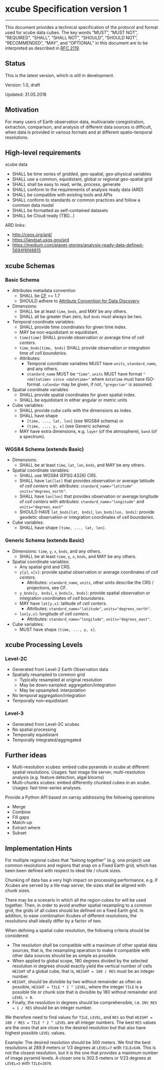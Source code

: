 # xcube Specification version 1


--------------------------------------

This document provides a technical specification of the protocol and format used 
for xcube data cubes. The key words “MUST”, “MUST NOT”, “REQUIRED”, “SHALL”,
 “SHALL NOT”, “SHOULD”, “SHOULD NOT”, “RECOMMENDED”, “MAY”, and “OPTIONAL” in 
 this document are to be interpreted as described in 
 [RFC 2119](https://www.ietf.org/rfc/rfc2119.txt).

## Status

This is the latest version, which is still in development.

Version: 1.0, draft

Updated: 31.05.2018


## Motivation

For many users of Earth observation data, multivariate coregistration, 
extraction, comparison, and analysis of different data sources is difficult,
when data is provided in various formats and at different spatio-temporal 
resolutions.


## High-level requirements


xcube data 

* SHALL be time series of gridded, geo-spatial, geo-physical variables  
* SHALL use a common, equidistant, global or regional geo-spatial grid
* SHALL shall be easy to read, write, process, generate
* SHALL conform to the requirements of analysis ready data (ARD)
* SHALL be compatible with existing tools and APIs
* SHALL conform to standards or common practices and follow a common data model
* SHALL be formatted as self-contained datasets
* SHALL be Cloud ready (TBD...)

ARD links:

* http://ceos.org/ard/
* https://landsat.usgs.gov/ard
* https://medium.com/planet-stories/analysis-ready-data-defined-5694f6f48815
 

## xcube Schemas

### Basic Schema

* Attributes metadata convention 
  * SHALL be [CF](http://cfconventions.org/) >= 1.7 
  * SHOULD adhere to [Attribute Convention for Data Discovery](http://wiki.esipfed.org/index.php/Attribute_Convention_for_Data_Discovery) 
* Dimensions: 
  * SHALL be at least `time`, `bnds`, and MAY be any others.
  * SHALL all be greater than zero, but `bnds` must always be two. 
* Temporal coordinate variables: 
  * SHALL provide time coordinates for given time index.
  * MAY be non-equidistant or equidistant. 
  * `time[time]` SHALL provide observation or average time of *cell centers*. 
  * `time_bnds[time, bnds]` SHALL provide observation or integration time of *cell boundaries*. 
  * Attributes: 
    * Temporal coordinate variables MUST have `units`, `standard_name`, and any others.
    * `standard_name` MUST be `"time"`, `units` MUST have format `"<deltatime> since <datetime>"` 
       where `datetime` must have ISO-format. `calendar` may be given, if not,
      `"gregorian"` is assumed.
* Spatial coordinate variables
  * SHALL provide spatial coordinates for given spatial index.
  * SHALL be equidistant in either angular or metric units 
* Cube variables: 
  * SHALL provide *cube cells* with the dimensions as index.
  * SHALL have shape 
    * `[time, ..., lat, lon]` (see WGS84 schema) or 
    * `[time, ..., y, x]` (see Generic schema) 
  * MAY have extra dimensions, e.g. `layer` (of the atmosphere), `band` (of a spectrum).


### WGS84 Schema (extends Basic)

* Dimensions:
  * SHALL be at least `time`, `lat`, `lon`, `bnds`, and MAY be any others. 
* Spatial coordinate variables: 
  * SHALL use WGS84 (EPSG:4326) CRS.
  * SHALL have `lat[lat]` that provides observation or average latitude of *cell centers*
    with attributes: `standard_name="latitude"` `units="degrees_north"`.
  * SHALL have `lon[lon]` that provides observation or average longitude of *cell centers* 
    with attributes: `standard_name="longitude"` and `units="degrees_east"` 
  * SHOULD HAVE `lat_bnds[lat, bnds]`, `lon_bnds[lon, bnds]`: provide geodetic observation or integration coordinates of *cell boundaries*. 
* Cube variables: 
  * SHALL have shape `[time, ..., lat, lon]`. 

### Generic Schema (extends Basic)

* Dimensions: `time`, `y`, `x`, `bnds`, and any others. 
  * SHALL be at least `time`, `y`, `x`, `bnds`, and MAY be any others. 
* Spatial coordinate variables: 
  * Any spatial grid and CRS.
  * `y[y]`, `x[x]`: provide spatial observation or average coordinates of *cell centers*.
    *  Attributes: `standard_name`, `units`, other units describe the CRS / projections, see CF.
  * `y_bnds[y, bnds]`, `x_bnds[x, bnds]`: provide spatial observation or integration coordinates of *cell boundaries*.
  * MAY have `lat[y,x]`: latitude of *cell centers*. 
    *  Attributes: `standard_name="latitude"`, `units="degrees_north"`.
  * `lon[y,x]`: longitude of *cell centers*. 
    *  Attributes: `standard_name="longitude"`, `units="degrees_east"`.
* Cube variables: 
  * MUST have shape `[time, ..., y, x]`. 



## xcube Processing Levels


### Level-2C 

* Generated from Level-2 Earth Observation data
* Spatially resampled to common grid
  * Typically resampled at original resolution
  * May be down-sampled: aggregation/integration
  * May be upsampled: interpolation
* No temporal aggregation/integration
* Temporally non-equidistant

### Level-3

* Generated from Level-2C xcubes
* No spatial processing
* Temporally equidistant
* Temporally integrated/aggregated

## Further ideas 

* Multi-resolution xcubes: embed cube pyramids in xcube at different spatial resolutions.
  Usages: fast image tile server, multi-resolution analysis (e.g. feature detection, algal blooms)
* Multi-chunks xcubes: embed differently chunked cubes in an xcube.
  Usages: fast time-series analyses.   

Provide a Python API based on xarray addressing the following operations

* Merge
* Combine
* Fill gaps
* Match-up
* Extract where
* Subset

## Implementation Hints

For multiple regional cubes that "belong together" (e.g. one project)
use common resolutions and regions that snap on a Fixed Earth grid, which has been
been defined with respect to ideal tile / chunk sizes. 

Chunking of data has a very high impact on processing performance, e.g. if 
Xcubes are served by a tile map server, tile sizes shall be aligned with chunk sizes.

There may be a scenario in which all the region cubes for will be used together. Then,
in order to avoid another spatial resampling to a common grid, the grids of all cubes should be
defined on a fixed Earth grid. In addition, to ease combination Xcubes 
of different resolutions, the resolutions shall ideally differ by a factor of two. 

When defining a spatial cube resolution, the following criteria should be considered:

* The resolution shall be compatible with a maximum of other spatial data sources, that is,
  the resampling operation to make it compatible with other data sources should be as simple as possible.
* When applied to global scope, 180 degrees divided by the selected resolution in degrees
  should exactly yield the vertical number of cells `HEIGHT` of a global cube, that is, 
  `HEIGHT = 180 / RES` must be an integer number.
* `HEIGHT`, should be divisible by two without remainder as often as possible, 
  `HEIGHT = TILE * 2 ^ LEVEL`, 
  where the integer `TILE` is a possible tile or chunk size 
  that is divisible by 180 without remainder and `LEVEL > 0`.
* Finally, the resolution in degrees should be comprehensible, 
  i.e. `INV_RES = 1 / RES` should be an integer number.

We therefore need to find values for `TILE`, `LEVEL`, and `RES` so that
`HEIGHT = 180 / RES = TILE * 2 ^ LEVEL` are all integer numbers.
The best `RES` values are the ones that are close to the desired resolution but that 
also have highest possible `LEVEL` values.
   
Example: The desired resolution should be 300 meters. We find the best resolutions at 
289.9 meters or 1/3 degrees at `LEVEL=7` with `TILE=540`. This is not the closest resolution, 
but it is the one that provides a maximum number of image pyramid levels.
A closer one is 302.5 meters or 1/23 degrees at `LEVEL=5` with `TILE=2070`. 


